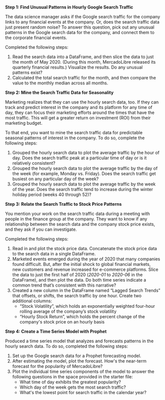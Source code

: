 **Step 1: Find Unusual Patterns in Hourly Google Search Traffic**

The data science manager asks if the Google search traffic for the company links to any financial events at the company. Or, does the search traffic data just present random noise? To answer this question, pick out any unusual patterns in the Google search data for the company, and connect them to the corporate financial events.

Completed the following steps:

1. Read the search data into a DataFrame, and then slice the data to just the month of May 2020. (During this month, MercadoLibre released its quarterly financial results.) Visualize the results. Do any unusual patterns exist?
2. Calculated the total search traffic for the month, and then compare the value to the monthly median across all months.

**Step 2: Mine the Search Traffic Data for Seasonality**

Marketing realizes that they can use the hourly search data, too. If they can track and predict interest in the company and its platform for any time of day, they can focus their marketing efforts around the times that have the most traffic. This will get a greater return on investment (ROI) from their marketing budget.

To that end, you want to mine the search traffic data for predictable seasonal patterns of interest in the company. To do so, complete the following steps:

1. Grouped the hourly search data to plot the average traffic by the hour of day. Does the search traffic peak at a particular time of day or is it relatively consistent?
2. Grouped the hourly search data to plot the average traffic by the day of the week (for example, Monday vs. Friday). Does the search traffic get busiest on any particular day of the week?
3. Grouped the hourly search data to plot the average traffic by the week of the year. Does the search traffic tend to increase during the winter holiday period (weeks 40 through 52)?

**Step 3: Relate the Search Traffic to Stock Price Patterns**

You mention your work on the search traffic data during a meeting with people in the finance group at the company. They want to know if any relationship between the search data and the company stock price exists, and they ask if you can investigate.

Completed the following steps:

1. Read in and plot the stock price data. Concatenate the stock price data to the search data in a single DataFrame.
2. Marketed events emerged during the year of 2020 that many companies found difficult. But, after the initial shock to global financial markets, new customers and revenue increased for e-commerce platforms. Slice the data to just the first half of 2020 (*2020-01* to *2020-06* in the DataFrame), and then plot the data. Do both time series indicate a common trend that’s consistent with this narrative?
3. Created a new column in the DataFrame named “Lagged Search Trends” that offsets, or shifts, the search traffic by one hour. Create two additional columns:
    * “Stock Volatility”, which holds an exponentially weighted four-hour rolling average of the company’s stock volatility
    * “Hourly Stock Return”, which holds the percent change of the company's stock price on an hourly basis

**Step 4: Create a Time Series Model with Prophet**

Produced a time series model that analyzes and forecasts patterns in the hourly search data. To do so, completed the following steps:

1. Set up the Google search data for a Prophet forecasting model.
2. After estimating the model, plot the forecast. How's the near-term forecast for the popularity of MercadoLibre?
3. Plot the individual time series components of the model to answer the following questions in the space provided in the starter file:
    * What time of day exhibits the greatest popularity?
    * Which day of the week gets the most search traffic?
    * What's the lowest point for search traffic in the calendar year?

